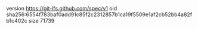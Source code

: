 version https://git-lfs.github.com/spec/v1
oid sha256:6554f783baf0add91c85f2c2312857b1ca19f5509e1af2cb52bb4a82fb1c402c
size 71739
